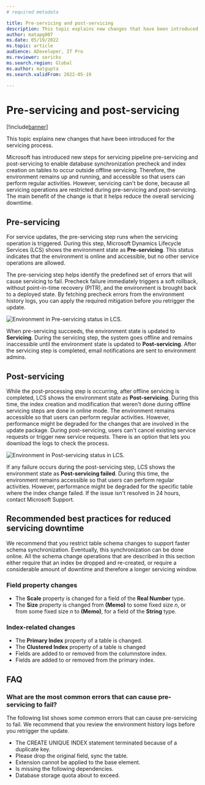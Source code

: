 ```yaml
---
# required metadata

title: Pre-servicing and post-servicing
description: This topic explains new changes that have been introduced for the servicing process.
author: matapg007
ms.date: 05/19/2022
ms.topic: article
audience: ADeveloper, IT Pro
ms.reviewer: sericks
ms.search.region: Global
ms.author: matgupta
ms.search.validFrom: 2022-05-19

---
```


# Pre-servicing and post-servicing

[!include[banner](../includes/banner.md)]

This topic explains new changes that have been introduced for the servicing process.

Microsoft has introduced new steps for servicing pipeline pre-servicing and post-servicing to enable database synchronization precheck and index creation on tables to occur outside offline servicing. Therefore, the environment remains up and running, and accessible so that users can perform regular activities. However, servicing can't be done, because all servicing operations are restricted during pre-servicing and post-servicing. The main benefit of the change is that it helps reduce the overall servicing downtime.

## Pre-servicing

For service updates, the pre-servicing step runs when the servicing operation is triggered. During this step, Microsoft Dynamics Lifecycle Services (LCS) shows the environment state as **Pre-servicing**. This status indicates that the environment is online and accessible, but no other service operations are allowed.

The pre-servicing step helps identify the predefined set of errors that will cause servicing to fail. Precheck failure immediately triggers a soft rollback, without point-in-time recovery (PITR), and the environment is brought back to a deployed state. By fetching precheck errors from the environment history logs, you can apply the required mitigation before you retrigger the update.

![Environment in Pre-servicing status in LCS.](https://user-images.githubusercontent.com/90061039/170361108-a669f070-5001-44b0-8e0b-81c5edca51cd.png)

When pre-servicing succeeds, the environment state is updated to **Servicing**. During the servicing step, the system goes offline and remains inaccessible until the environment state is updated to **Post-servicing**. After the servicing step is completed, email notifications are sent to environment admins.

## Post-servicing

While the post-processing step is occurring, after offline servicing is completed, LCS shows the environment state as **Post-servicing**. During this time, the index creation and modification that weren't done during offline servicing steps are done in online mode. The environment remains accessible so that users can perform regular activities. However, performance might be degraded for the changes that are involved in the update package. During post-servicing, users can't cancel existing service requests or trigger new service requests. There is an option that lets you download the logs to check the process.

![Environment in Post-servicing status in LCS.](https://user-images.githubusercontent.com/90061039/170360282-65acc76f-e7d9-4980-86c3-d8d9224fb08c.png)

If any failure occurs during the post-servicing step, LCS shows the environment state as **Post-servicing failed**. During this time, the environment remains accessible so that users can perform regular activities. However, performance might be degraded for the specific table where the index change failed. If the issue isn't resolved in 24 hours, contact Microsoft Support.

## Recommended best practices for reduced servicing downtime

We recommend that you restrict table schema changes to support faster schema synchronization. Eventually, this synchronization can be done online. All the schema change operations that are described in this section either require that an index be dropped and re-created, or require a considerable amount of downtime and therefore a longer servicing window.

### Field property changes

- The **Scale** property is changed for a field of the **Real Number** type.
- The **Size** property is changed from **(Memo)** to some fixed size *n*, or from some fixed size *n* to **(Memo)**, for a field of the **String** type.

### Index-related changes

- The **Primary Index** property of a table is changed.
- The **Clustered Index** property of a table is changed
- Fields are added to or removed from the columnstore index.
- Fields are added to or removed from the primary index.

## FAQ

### What are the most common errors that can cause pre-servicing to fail?

The following list shows some common errors that can cause pre-servicing to fail. We recommend that you review the environment history logs before you retrigger the update.

- The CREATE UNIQUE INDEX statement terminated because of a duplicate key.
- Please drop the original field, sync the table.
- Extension cannot be applied to the base element.
- Is missing the following dependencies.
- Database storage quota about to exceed.
